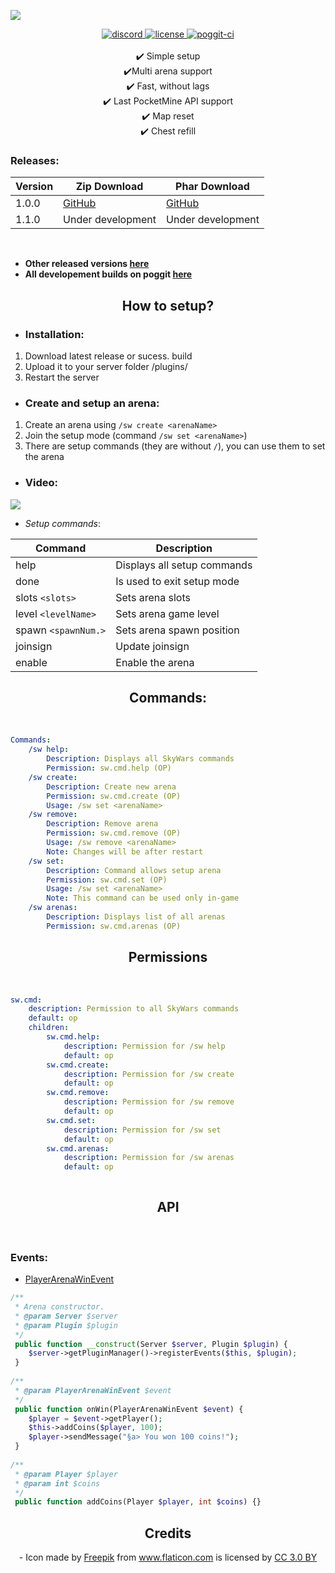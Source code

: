 
<a align="center"><img src="https://image.ibb.co/m90xoy/sw.png"></img></a>

<div align="center">
	<a href="https://discord.gg/uwBf2jS">
        <img src="https://img.shields.io/badge/chat-on%20discord-7289da.svg" alt="discord">
    </a>
    <a href="https://github.com/GamakCZ/SkyWars/blob/master/LICENSE">
        <img src="https://img.shields.io/badge/license-Apache%20License%202.0-yellowgreen.svg" alt="license">
    </a>
    <a href="https://poggit.pmmp.io/ci/GamakCZ/SkyWars/SkyWars">
        <img src="https://poggit.pmmp.io/ci.shield/GamakCZ/SkyWars/SkyWars" alt="poggit-ci">
    </a>
    <br><br>
    ✔️ Simple setup
    <br>
    ✔️Multi arena support
    <br>
    ✔️ Fast, without lags
    <br>
    ✔️ Last PocketMine API support
    <br>
    ✔️ Map reset
    <br>
    ✔️ Chest refill
    <br>
    
</div>

### Releases:

| Version | Zip Download | Phar Download |
| --- | --- | --- |
| 1.0.0 | [GitHub](https://github.com/GamakCZ/SkyWars/archive/1.0.0.zip) | [GitHub](https://github.com/GamakCZ/SkyWars/releases/download/1.0.0/SkyWars_v1.0.0.phar) |
| 1.1.0 | Under development | Under development |
<br>

- **Other released versions [here](https://github.com/GamakCZ/SkyWars/releases)**
- **All developement builds on poggit [here](https://poggit.pmmp.io/ci/GamakCZ/SkyWars/SkyWars)**

<div align="center">
	<h2>How to setup?</h2>
</div>

 - <h3>Installation:</h3>
 1. Download latest release or sucess. build
 2. Upload it to your server folder /plugins/
 3. Restart the server

-  <h3>Create and setup an arena:</h3>
1. Create an arena using `/sw create <arenaName>`
2. Join the setup mode (command `/sw set <arenaName>`)
3. There are setup commands (they are without `/`), you can use them to set the arena

- <h3>Video:</h3>

<a align="center" href="https://www.youtube.com/watch?v=3tbhWPUFe1c"><img src="http://img.youtube.com/vi/3tbhWPUFe1c/0.jpg"></a>

- _Setup commands_:

| Command | Description |
| --- | --- |
| help | Displays all setup commands |
| done | Is used to exit setup mode |
| slots `<slots>` | Sets arena slots |
| level `<levelName>` | Sets arena game level |
| spawn `<spawnNum.>` | Sets arena spawn position |
| joinsign | Update joinsign |
| enable | Enable the arena |

<div align="center">
	<h2>Commands:</h2>
</div>
<br>

<p align="center">  

```yaml
Commands:
    /sw help:
        Description: Displays all SkyWars commands
        Permission: sw.cmd.help (OP)
    /sw create:
        Description: Create new arena
        Permission: sw.cmd.create (OP)
        Usage: /sw set <arenaName>
    /sw remove:
        Description: Remove arena
        Permission: sw.cmd.remove (OP)
        Usage: /sw remove <arenaName>
        Note: Changes will be after restart
    /sw set:
        Description: Command allows setup arena
        Permission: sw.cmd.set (OP)
        Usage: /sw set <arenaName>
        Note: This command can be used only in-game
    /sw arenas:
        Description: Displays list of all arenas
        Permission: sw.cmd.arenas (OP)
```
</p>

<div align="center">
	<h2>Permissions</h2>
</div>
<br>

<p align="center">

```yaml
sw.cmd:  
    description: Permission to all SkyWars commands  
    default: op  
    children:  
        sw.cmd.help:
            description: Permission for /sw help  
            default: op  
        sw.cmd.create:  
            description: Permission for /sw create  
            default: op
        sw.cmd.remove:
            description: Permission for /sw remove
            default: op
        sw.cmd.set:  
            description: Permission for /sw set  
            default: op  
        sw.cmd.arenas:  
            description: Permission for /sw arenas  
            default: op    
			
```
</p>

<div align="center">
	<h2>API</h2>
</div>
<br>

<h3>Events:</h3>

- [PlayerArenaWinEvent](https://github.com/GamakCZ/SkyWars/blob/master/SkyWars/src/skywars/event/PlayerArenaWinEvent.php)

```php
/**  
 * Arena constructor.
 * @param Server $server  
 * @param Plugin $plugin  
 */
 public function __construct(Server $server, Plugin $plugin) {  
    $server->getPluginManager()->registerEvents($this, $plugin);  
 }  
  
/**  
 * @param PlayerArenaWinEvent $event  
 */
 public function onWin(PlayerArenaWinEvent $event) {  
    $player = $event->getPlayer();  
    $this->addCoins($player, 100);  
    $player->sendMessage("§a> You won 100 coins!");  
 }  
		
/**  
 * @param Player $player  
 * @param int $coins  
 */
 public function addCoins(Player $player, int $coins) {}
```

<div align="center">
    <h2>Credits</h2>
</div>

<div align="center">
    - Icon made by <a href="http://www.freepik.com" title="Freepik">Freepik</a> from <a href="https://www.flaticon.com/" title="Flaticon">www.flaticon.com</a> is licensed by <a href="http://creativecommons.org/licenses/by/3.0/" title="Creative Commons BY 3.0" target="_blank">CC 3.0 BY</a>
</div>
